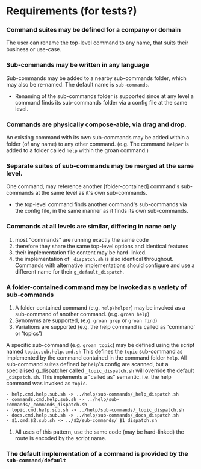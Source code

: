# Requirements (for tests?)

### Command suites may be defined for a company or domain

The user can rename the top-level command to any name, that suits their business or use-case.

### Sub-commands may be written in any language

Sub-commands may be added to a nearby sub-commands folder, which may also be re-named. The default name is `sub-commands`.

- Renaming of the sub-commands folder is supported since at any level a command finds its sub-commands folder via a config file at the same level.

### Commands are physically compose-able, via drag and drop.

An existing command with its own sub-commands may be added within a folder (of any name) to any other command. 
(e.g. The command `helper` is added to a folder called `help` within the groan command.)

### Separate suites of sub-commands may be merged at the same level.

One command, may reference another [folder-contained] command's sub-commands at the same level as it's own sub-commands.

- the top-level command finds another command's sub-commands via the config file, in the same manner as it finds its own sub-commands.

### Commands at all levels are similar, differing in name only

1. most "commands" are running exactly the same code
2. therefore they share the same top-level options and identical features
3. their implementation file content may be hard-linked.
4. the implementation of `_dispatch.sh` is also identical throughout. Commands with alternative implementations should configure and use a different name for their `g_default_dispatch`.

### A folder-contained command may be invoked as a variety of sub-commands

1. A folder contained command (e.g. `help\helper`) may be invoked as a sub-command of another command. (e.g. `groan help`)
2. Synonyms are supported, (e.g. `groan grep` or `groan find`)
3. Variations are supported (e.g. the help command is called as 'command' or 'topics')

A specific sub-command (e.g. `groan topic`) may be defined using the script named `topic.sub.help.cmd.sh` This defines the `topic` sub-command as implemented by the command contained in the command folder `help`. All sub-command suites defined by `help`'s config are scanned, but a specialised g_dispatcher called `_topic_dispatch.sh` will override the default `_dispatch.sh`. This implements a "called as" semantic. i.e. the help command was invoked as `topic`. 

	- help.cmd.help.sub.sh -> ../help/sub-commands/_help_dispatch.sh
	- commands.cmd.help.sub.sh -> ../help/sub-commands/_commands_dispatch.sh
	- topic.cmd.help.sub.sh -> ../help/sub-commands/_topic_dispatch.sh
	- docs.cmd.help.sub.sh -> ../help/sub-commands/_docs_dispatch.sh
	- $1.cmd.$2.sub.sh -> ../$2/sub-commands/_$1_dispatch.sh
	
1. All uses of this pattern, use the same code (may be hard-linked) the route is encoded by the script name.

### The default implementation of a command is provided by the `sub-command/default`
